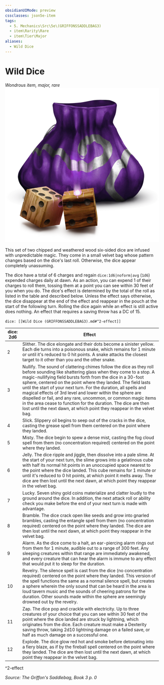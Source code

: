 ```yaml
---
obsidianUIMode: preview
cssclasses: json5e-item
tags:
  - 5. Mechanics\Src\5e\(GRIFFONSSADDLEBAG3)
  - item\Rarity\Rare
  - item\Tier\Major
aliases:
  - Wild Dice
---
```

# Wild Dice
*Wondrous item, major, rare*  
![](https://raw.githubusercontent.com/TheGiddyLimit/homebrew-img/main/img/GriffonsSaddlebag3/Wild-Dice.webp#right)  


This set of two chipped and weathered wood six-sided dice are infused with unpredictable magic. They come in a small velvet bag whose pattern changes based on the dice's last roll. Otherwise, the dice appear completely unassuming.

The dice have a total of 6 charges and regain `dice:1d6|noform|avg` (`1d6`) expended charges daily at dawn. As an action, you can expend 1 of their charges to roll them, tossing them at a point you can see within 30 feet of you when you do. The dice's effect is determined by the total of the roll as listed in the table and described below. Unless the effect says otherwise, the dice disappear at the end of the effect and reappear in the pouch at the start of the following turn. Rolling the dice again while an effect is still active does nothing. An effect that requires a saving throw has a DC of 15.

`dice: [[Wild Dice (GRIFFONSSADDLEBAG3).md#^2-effect]]`

| dice: 2d6 | Effect |
|-----------|--------|
| 2 | Slither. The dice elongate and their dots become a sinister yellow. Each die turns into a poisonous snake, which remains for 1 minute or until it's reduced to 0 hit points. A snake attacks the closest target to it other than you and the other snake. |
| 3 | Nullify. The sound of clattering chimes follow the dice as they roll before sounding like shattering glass when they come to a stop. A magic-nullifying field bursts forth from the dice in a 30-foot sphere, centered on the point where they landed. The field lasts until the start of your next turn. For the duration, all spells and magical effects of 3rd level and lower within the sphere are dispelled or fail, and any rare, uncommon, or common magic items in the area cease to function for the duration. The dice are then lost until the next dawn, at which point they reappear in the velvet bag. |
| 4 | Slick. Slippery oil begins to seep out of the cracks in the dice, casting the grease spell from them centered on the point where they landed. |
| 5 | Misty. The dice begin to spew a dense mist, casting the fog cloud spell from them (no concentration required) centered on the point where they landed. |
| 6 | Jelly. The dice ripple and jiggle, then dissolve into a pale slime. At the start of your next turn, the slime grows into a gelatinous cube with half its normal hit points in an unoccupied space nearest to the point where the dice landed. This cube remains for 1 minute or until it's reduced to 0 hit points, at which point it melts away. The dice are then lost until the next dawn, at which point they reappear in the velvet bag. |
| 7 | Lucky. Seven shiny gold coins materialize and clatter loudly to the ground around the dice. In addition, the next attack roll or ability check you make before the end of your next turn is made with advantage. |
| 8 | Bramble. The dice crack open like seeds and grow into gnarled brambles, casting the entangle spell from them (no concentration required) centered on the point where they landed. The dice are then lost until the next dawn, at which point they reappear in the velvet bag. |
| 9 | Alarm. As the dice come to a halt, an ear-piercing alarm rings out from them for 1 minute, audible out to a range of 300 feet. Any sleeping creatures within that range are immediately awakened, and every creature that can hear the alarm is immune to any effect that would put it to sleep for the duration. |
| 10 | Revelry. The silence spell is cast from the dice (no concentration required) centered on the point where they landed. This version of the spell functions the same as a normal silence spell, but creates a sphere wherein the only sound that can be heard in the area is loud tavern music and the sounds of cheering patrons for the duration. Other sounds made within the sphere are seemingly drowned out by the revelry. |
| 11 | Zap. The dice pop and crackle with electricity. Up to three creatures of your choice that you can see within 30 feet of the point where the dice landed are struck by lightning, which originates from the dice. Each creature must make a Dexterity saving throw, taking 2d10 lightning damage on a failed save, or half as much damage on a successful one. |
| 12 | Explode. The dice glow red hot and smoke before detonating into a fiery blaze, as if by the fireball spell centered on the point where they landed. The dice are then lost until the next dawn, at which point they reappear in the velvet bag. |
^2-effect

*Source: The Griffon's Saddlebag, Book 3 p. 0*

